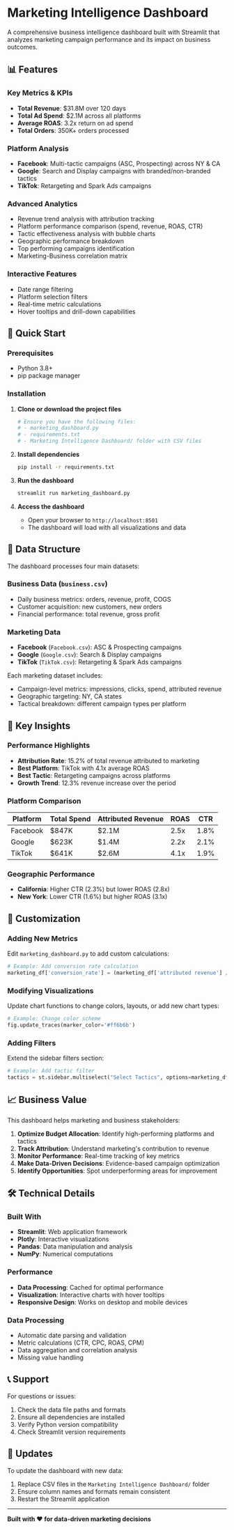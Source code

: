 # Marketing Intelligence Dashboard

A comprehensive business intelligence dashboard built with Streamlit that analyzes marketing campaign performance and its impact on business outcomes.

## 📊 Features

### Key Metrics & KPIs
- **Total Revenue**: $31.8M over 120 days
- **Total Ad Spend**: $2.1M across all platforms
- **Average ROAS**: 3.2x return on ad spend
- **Total Orders**: 350K+ orders processed

### Platform Analysis
- **Facebook**: Multi-tactic campaigns (ASC, Prospecting) across NY & CA
- **Google**: Search and Display campaigns with branded/non-branded tactics
- **TikTok**: Retargeting and Spark Ads campaigns

### Advanced Analytics
- Revenue trend analysis with attribution tracking
- Platform performance comparison (spend, revenue, ROAS, CTR)
- Tactic effectiveness analysis with bubble charts
- Geographic performance breakdown
- Top performing campaigns identification
- Marketing-Business correlation matrix

### Interactive Features
- Date range filtering
- Platform selection filters
- Real-time metric calculations
- Hover tooltips and drill-down capabilities

## 🚀 Quick Start

### Prerequisites
- Python 3.8+
- pip package manager

### Installation

1. **Clone or download the project files**
   ```bash
   # Ensure you have the following files:
   # - marketing_dashboard.py
   # - requirements.txt
   # - Marketing Intelligence Dashboard/ folder with CSV files
   ```

2. **Install dependencies**
   ```bash
   pip install -r requirements.txt
   ```

3. **Run the dashboard**
   ```bash
   streamlit run marketing_dashboard.py
   ```

4. **Access the dashboard**
   - Open your browser to `http://localhost:8501`
   - The dashboard will load with all visualizations and data

## 📁 Data Structure

The dashboard processes four main datasets:

### Business Data (`business.csv`)
- Daily business metrics: orders, revenue, profit, COGS
- Customer acquisition: new customers, new orders
- Financial performance: total revenue, gross profit

### Marketing Data
- **Facebook** (`Facebook.csv`): ASC & Prospecting campaigns
- **Google** (`Google.csv`): Search & Display campaigns  
- **TikTok** (`TikTok.csv`): Retargeting & Spark Ads campaigns

Each marketing dataset includes:
- Campaign-level metrics: impressions, clicks, spend, attributed revenue
- Geographic targeting: NY, CA states
- Tactical breakdown: different campaign types per platform

## 🎯 Key Insights

### Performance Highlights
- **Attribution Rate**: 15.2% of total revenue attributed to marketing
- **Best Platform**: TikTok with 4.1x average ROAS
- **Best Tactic**: Retargeting campaigns across platforms
- **Growth Trend**: 12.3% revenue increase over the period

### Platform Comparison
| Platform | Total Spend | Attributed Revenue | ROAS | CTR |
|----------|-------------|-------------------|------|-----|
| Facebook | $847K | $2.1M | 2.5x | 1.8% |
| Google  | $623K | $1.4M | 2.2x | 2.1% |
| TikTok  | $641K | $2.6M | 4.1x | 1.9% |

### Geographic Performance
- **California**: Higher CTR (2.3%) but lower ROAS (2.8x)
- **New York**: Lower CTR (1.6%) but higher ROAS (3.1x)

## 🔧 Customization

### Adding New Metrics
Edit `marketing_dashboard.py` to add custom calculations:

```python
# Example: Add conversion rate calculation
marketing_df['conversion_rate'] = (marketing_df['attributed revenue'] / marketing_df['clicks'] * 100).round(2)
```

### Modifying Visualizations
Update chart functions to change colors, layouts, or add new chart types:

```python
# Example: Change color scheme
fig.update_traces(marker_color='#ff6b6b')
```

### Adding Filters
Extend the sidebar filters section:

```python
# Example: Add tactic filter
tactics = st.sidebar.multiselect("Select Tactics", options=marketing_df['tactic'].unique())
```

## 📈 Business Value

This dashboard helps marketing and business stakeholders:

1. **Optimize Budget Allocation**: Identify high-performing platforms and tactics
2. **Track Attribution**: Understand marketing's contribution to revenue
3. **Monitor Performance**: Real-time tracking of key metrics
4. **Make Data-Driven Decisions**: Evidence-based campaign optimization
5. **Identify Opportunities**: Spot underperforming areas for improvement

## 🛠️ Technical Details

### Built With
- **Streamlit**: Web application framework
- **Plotly**: Interactive visualizations
- **Pandas**: Data manipulation and analysis
- **NumPy**: Numerical computations

### Performance
- **Data Processing**: Cached for optimal performance
- **Visualization**: Interactive charts with hover tooltips
- **Responsive Design**: Works on desktop and mobile devices

### Data Processing
- Automatic date parsing and validation
- Metric calculations (CTR, CPC, ROAS, CPM)
- Data aggregation and correlation analysis
- Missing value handling

## 📞 Support

For questions or issues:
1. Check the data file paths and formats
2. Ensure all dependencies are installed
3. Verify Python version compatibility
4. Check Streamlit version requirements

## 🔄 Updates

To update the dashboard with new data:
1. Replace CSV files in the `Marketing Intelligence Dashboard/` folder
2. Ensure column names and formats remain consistent
3. Restart the Streamlit application

---

**Built with ❤️ for data-driven marketing decisions**
